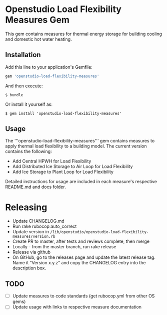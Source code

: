 # Openstudio Load Flexibility Measures Gem

This gem contains measures for thermal energy storage for building cooling and domestic hot water heating.

## Installation

Add this line to your application's Gemfile:

```ruby
gem 'openstudio-load-flexibility-measures'
```

And then execute:

    $ bundle

Or install it yourself as:

    $ gem install 'openstudio-load-flexibility-measures'

## Usage

The '''openstudio-load-flexibility-measures''' gem contains measures to apply thermal load flexibility to a building model. The current version contains the following:
* Add Central HPWH for Load Flexibility
* Add Distributed Ice Storage to Air Loop for Load Flexibility
* Add Ice Storage to Plant Loop for Load Flexibility

Detailed instructions for usage are included in each measure's respective README.md and docs folder. 

# Releasing

* Update CHANGELOG.md
* Run rake rubocop:auto_correct
* Update version in `/lib/openstudio/openstudio-load-flexibility-measures/version.rb`
* Create PR to master, after tests and reviews complete, then merge
* Locally - from the master branch, run rake release
* Release via github
* On GitHub, go to the releases page and update the latest release tag. Name it “Version x.y.z” and copy the CHANGELOG entry into the description box.

## TODO

- [ ] Update measures to code standards (get rubocop.yml from other OS gems)
- [ ] Update usage with links to respective measure documentation
